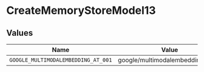 # CreateMemoryStoreModel13


## Values

| Name                                | Value                               |
| ----------------------------------- | ----------------------------------- |
| `GOOGLE_MULTIMODALEMBEDDING_AT_001` | google/multimodalembedding@001      |